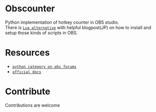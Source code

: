 # Obscounter
Python implementation of hotkey counter in OBS studio.  
There is [`Lua alternative`](https://gist.github.com/tid-kijyun/477c723ea42d22903ebe6b6cee3f77a1) with helpful blogpost(JP) on how to install and setup those kinds of scripts in OBS.
# Resources
* [`python category on obs forums`](https://obsproject.com/forum/resources/categories/scripts.5/?prefix_id=6)
* [`official docs`](https://obsproject.com/docs/scripting.html)
# Contribute 
Contributions are welcome
